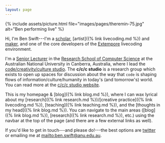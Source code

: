 ```yaml
---
layout: page
---
```


{% include assets/picture.html file="images/pages/theremin-75.jpg" alt="Ben performing live" %}

Hi, I'm Ben Swift---I'm a
[scholar](https://scholar.google.com/citations?user=OQdYgLEAAAAJ), [artist]({%
link livecoding.md %}) and [maker](https://github.com/benswift), and one of the
core developers of the [Extempore](https://github.com/digego/extempore)
livecoding environment.

I'm a [Senior Lecturer](https://cecs.anu.edu.au/people/ben-swift) in the
[Research School of Computer Science](https://cs.anu.edu.au/) at the Australian
National University in Canberra, Australia, where I lead the
[code/creativity/culture
studio](https://cs.anu.edu.au/code-creativity-culture/). The **c/c/c studio** is
a research group which exists to open up spaces for discussion about the way
that `code` is shaping flows of information/culture/humanity in today's (and
tomorrow's) world. You can read more at the [c/c/c studio
website](https://cs.anu.edu.au/code-creativity-culture/).

This is my homepage & [blog]({% link blog.md %}), where I can
wax lyrical about my [research]({% link research.md
%})/[creative practice]({% link livecoding.md %}),
[teaching]({% link teaching.md %}), and the [thoughts in my
head]({% link blog.md %}). You can navigate to the main areas
([blog]({% link blog.md %}), [research]({%
link research.md %}), etc.) using the navbar at the top of the page (and there
are a few external links as well).

If you'd like to get in touch---and please do!---the best options are
[twitter](https://twitter.com/benswift) or emailing me at
<mailto:ben.swift@anu.edu.au>.

